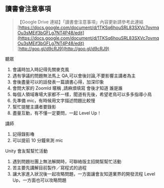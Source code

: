 
## 讀書會注意事項

>【Google Drive 連結】「讀書會注意事項」內容更新請參考此連結
> <br>[https://docs.google.com/document/d/1TKSq6houSRL83SXVc7ovmqOu3sMEif3bGFLg7NT4P48/edit](https://docs.google.com/document/d/1TKSq6houSRL83SXVc7ovmqOu3sMEif3bGFLg7NT4P48/edit)
> <br>[http://goo.gl/d9cRJ9](http://goo.gl/d9cRJ9)

聽眾

1. 會議時加入時記得先關麥克風
2. 遇有爭議的問題無法馬上 QA,可以會後討論,不要影響主講者為主
3. 會後盡量可以的話發表一篇讀書心得，加深印象
4. 會問大家的 ZoomId 暱稱 ,請麻煩填寫 會後才知道 誰是誰
5. 每個人領域專場大家都不一樣，聞道有先後，希望老鳥可以多多指導小鳥
6. 先準備 mic，有時候用文字描述問題比較慢
7. 幫忙提醒主講者要錄影
8. 盡量互動，有不懂一定要問，一起 Level Up！

講師

1. 記得錄影嚕
2. 可以提前 10 分鐘來測 mic

Unity 會友幫幫忙活動

1. 遇到問題社團上無法解開時，可聯絡版主招開幫幫忙活動
2. 苦主要先講解目前製作／寫程式的過程
3. 讓大家進入狀況後一起攻略問題，一方面讓會友知道業界的開發流程 Level Up，一方面也可以攻略問題

<br>
